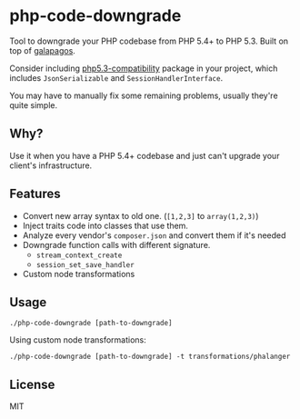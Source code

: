 php-code-downgrade
===

Tool to downgrade your PHP codebase from PHP 5.4+ to PHP 5.3. Built on top of
[galapagos](https://github.com/endel/galapagos).

Consider including
[php5.3-compatibility](https://github.com/packfire/php5.3-compatibility) package
in your project, which includes `JsonSerializable` and
`SessionHandlerInterface`.

You may have to manually fix some remaining problems, usually they're quite simple.

Why?
---

Use it when you have a PHP 5.4+ codebase and just can't upgrade your client's
infrastructure.

Features
---

- Convert new array syntax to old one. (`[1,2,3]` to `array(1,2,3)`)
- Inject traits code into classes that use them.
- Analyze every vendor's `composer.json` and convert them if it's needed
- Downgrade function calls with different signature.
  * `stream_context_create`
  * `session_set_save_handler`
- Custom node transformations

Usage
---

```
./php-code-downgrade [path-to-downgrade]
```

Using custom node transformations:

```
./php-code-downgrade [path-to-downgrade] -t transformations/phalanger
```

License
---

MIT
